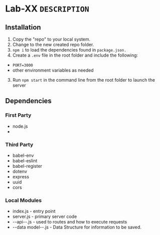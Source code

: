 # Lab-XX ```DESCRIPTION```

## Installation

1. Copy the "repo" to your local system.
2. Change to the new created repo folder.
2. ```npm i``` to load the dependencies found in ```package.json.```
3. Create a ```.env``` file in the root folder and include the following:
  * ```PORT=3000```
  * other environment variables as needed
3. Run ```npm start``` in the command line from the root folder to launch the server

## Dependencies

### First Party
* node.js
* 

### Third Party
* babel-env
* babel-eslint
* babel-register
* dotenv
* express
* uuid
* cors


### Local Modules
* index.js - entry point
* server.js - primary server code
* --api--.js - used to routes and how to execute requests
* --data model--.js - Data Structure for information to be saved.







